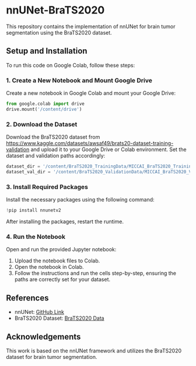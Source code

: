 # nnUNet-BraTS2020

This repository contains the implementation of nnUNet for brain tumor segmentation using the BraTS2020 dataset.

## Setup and Installation

To run this code on Google Colab, follow these steps:

### 1. Create a New Notebook and Mount Google Drive

Create a new notebook in Google Colab and mount your Google Drive:

```python
from google.colab import drive
drive.mount('/content/drive')
```

### 2. Download the Dataset

Download the BraTS2020 dataset from https://www.kaggle.com/datasets/awsaf49/brats20-dataset-training-validation and upload it to your Google Drive or Colab environment. Set the dataset and validation paths accordingly:

```python
dataset_dir = '/content/BraTS2020_TrainingData/MICCAI_BraTS2020_TrainingData'
dataset_val_dir = '/content/BraTS2020_ValidationData/MICCAI_BraTS2020_ValidationData'
```

### 3. Install Required Packages

Install the necessary packages using the following command:

```python
!pip install nnunetv2
```

After installing the packages, restart the runtime.

### 4. Run the Notebook

Open and run the provided Jupyter notebook:

1. Upload the notebook files to Colab.
2. Open the notebook in Colab.
3. Follow the instructions and run the cells step-by-step, ensuring the paths are correctly set for your dataset.


## References

- nnUNet: [GitHub Link](https://github.com/MIC-DKFZ/nnUNet)
- BraTS2020 Dataset: [BraTS2020 Data](https://www.med.upenn.edu/cbica/brats2020/data.html)

## Acknowledgements

This work is based on the nnUNet framework and utilizes the BraTS2020 dataset for brain tumor segmentation.
